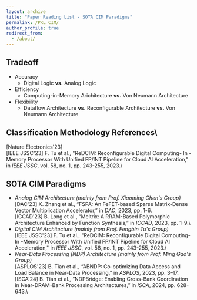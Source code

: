 ```yaml
---
layout: archive
title: "Paper Reading List - SOTA CIM Paradigms"
permalink: /PRL_CIM/
author_profile: true
redirect_from:
  - /about/
---
```


## **Tradeoff**
* Accuracy
  - Digital Logic **vs.** Analog Logic
* Efficiency
  - Computing-in-Memory Arichitecture **vs.** Von Neumann Architecture
* Flexibility
  - Dataflow Architecture **vs.** Reconfigurable Architecture **vs.** Von Neumann Architecture

## **Classification Methodology References**\

[Nature Electronics'23]\
[IEEE JSSC'23] F. Tu et al., "ReDCIM: Reconfigurable Digital Computing- In -Memory Processor With Unified FP/INT Pipeline for Cloud AI Acceleration," in *IEEE JSSC*, vol. 58, no. 1, pp. 243-255, 2023.\

## **SOTA CIM Paradigms**
* *Analog CIM Architecture (mainly from Prof. Xiaoming Chen's Group)*\
[DAC'23] X. Zhang et al., “FSPA: An FeFET-based Sparse Matrix-Dense Vector Multiplication Accelerator,” in *DAC*, 2023, pp. 1-6.\
[ICCAD'23] B. Long et al., “Meltrix: A RRAM-Based Polymorphic Architecture Enhanced by Function Synthesis,” in *ICCAD*, 2023, pp. 1-9.\
* *Digital CIM Architecture (mainly from Prof. Fengbin Tu's Group)*\
[IEEE JSSC'23] F. Tu et al., "ReDCIM: Reconfigurable Digital Computing- In -Memory Processor With Unified FP/INT Pipeline for Cloud AI Acceleration," in *IEEE JSSC*, vol. 58, no. 1, pp. 243-255, 2023.\
* *Near-Data Processing (NDP) Architecture (mainly from Prof. Ming Gao's Group)*\
[ASPLOS'23] B. Tian et al., “ABNDP: Co-optimizing Data Access and Load Balance in Near-Data Processing,” in *ASPLOS*, 2023, pp. 3–17.\
[ISCA'24] B. Tian et al., “NDPBridge: Enabling Cross-Bank Coordination in Near-DRAM-Bank Processing Architectures,” in *ISCA*, 2024, pp. 628-643.\
